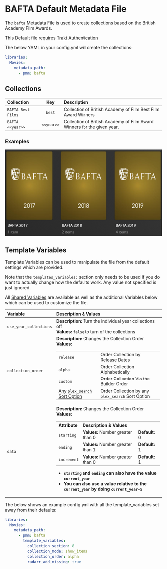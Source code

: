 # BAFTA Default Metadata File

The `bafta` Metadata File is used to create collections based on the British Academy Film Awards.

This Default file requires [Trakt Authentication](https://metamanager.wiki/en/latest/config/trakt.html)

The below YAML in your config.yml will create the collections:

```yaml
libraries:
  Movies:
    metadata_path:
      - pmm: bafta
```

## Collections

| Collection         |    Key     | Description                                                                                                                                                                                                                                                                                                                                                                                                                                      |
|:-------------------|:----------:|:------------------------------------------------------------------------|
| `BAFTA Best Films` |   `best`   | Collection of British Academy of Film Best Film Award Winners           |
| `BAFTA <<year>>`   | `<<year>>` | Collection of British Academy of Film Award Winners for the given year. |

### Examples

![](../images/bafta.png)

## Template Variables

Template Variables can be used to manipulate the file from the default settings which are provided. 

Note that the `templates_variables:` section only needs to be used if you do want to actually change how the defaults work. Any value not specified is just ignored.

All [Shared Variables](../variables) are available as well as the additional Variables below which can be used to customize the file.

| Variable               | Description & Values                                                                                                                                                                                                                                                                                                                                                                                                                                                                                                                                                                                                                                                                                                                                                                                                               |
|:-----------------------|:-----------------------------------------------------------------------------------------------------------------------------------------------------------------------------------------------------------------------------------------------------------------------------------------------------------------------------------------------------------------------------------------------------------------------------------------------------------------------------------------------------------------------------------------------------------------------------------------------------------------------------------------------------------------------------------------------------------------------------------------------------------------------------------------------------------------------------------|
| `use_year_collections` | **Description:** Turn the individual year collections off<br>**Values:** `false` to turn of the collections                                                                                                                                                                                                                                                                                                                                                                                                                                                                                                                                                                                                                                                                                                                        |
| `collection_order`     | **Description:** Changes the Collection Order<br>**Values:**<table class="clearTable"><tr><td>`release`</td><td>Order Collection by Release Dates</td></tr><tr><td>`alpha`</td><td>Order Collection Alphabetically</td></tr><tr><td>`custom`</td><td>Order Collection Via the Builder Order</td></tr><tr><td>[Any `plex_search` Sort Option](../builders/plex.md#sort-options)</td><td>Order Collection by any `plex_search` Sort Option</td></tr></table>                                                                                                                                                                                                                                                                                                                                                                         |
| `data`                 | **Description:** Changes the Collection Order<br>**Values:**<br><table class="clearTable"><tr><th>Attribute</th><th>Description & Values</th></tr><tr><td><code>starting</code></td><td><strong>Values:</strong> Number greater than 0</td><td><strong>Default:</strong> 0</td></tr><tr><td><code>ending</code></td><td><strong>Values:</strong> Number greater than 1</td><td><strong>Default:</strong> 1</td></tr><tr><td><code>increment</code></td><td><strong>Values:</strong> Number greater than 0</td><td><strong>Default:</strong> 1</td></tr></table><ul><li><strong><code>starting</code> and <code>ending</code> can also have the value <code>current_year</code></strong></li><li><strong>You can also use a value relative to the <code>current_year</code> by doing <code>current_year-5</code></strong></li></ul> |

The below shows an example config.yml with all the template_variables set away from their defaults:

```yaml
libraries:
  Movies:
    metadata_path:
      - pmm: bafta
        template_variables:
          collection_section: 8
          collection_mode: show_items
          collection_order: alpha
          radarr_add_missing: true
```
